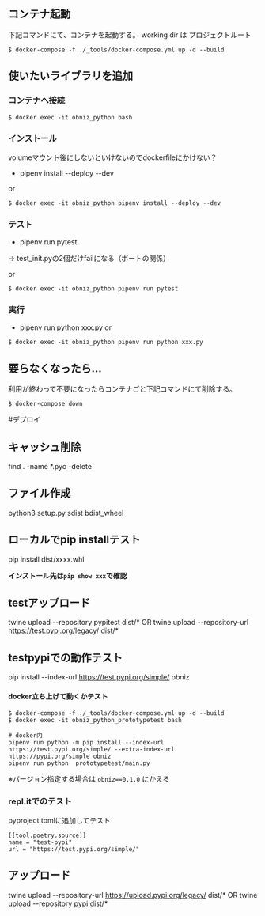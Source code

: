 
## コンテナ起動
下記コマンドにて、コンテナを起動する。
working dir は プロジェクトルート

```:ターミナル
$ docker-compose -f ./_tools/docker-compose.yml up -d --build
```

## 使いたいライブラリを追加

### コンテナへ接続
```:ターミナル
$ docker exec -it obniz_python bash
```

### インストール
volumeマウント後にしないといけないのでdockerfileにかけない？

  - pipenv install --deploy --dev

or 
```:ターミナル
$ docker exec -it obniz_python pipenv install --deploy --dev
```


### テスト
  - pipenv run pytest
  
→ test_init.pyの2個だけfailになる（ポートの関係）

or 
```:ターミナル
$ docker exec -it obniz_python pipenv run pytest
```


### 実行
  - pipenv run python xxx.py
or 
```:ターミナル
$ docker exec -it obniz_python pipenv run python xxx.py
```



## 要らなくなったら...
利用が終わって不要になったらコンテナごと下記コマンドにて削除する。

```:ターミナル
$ docker-compose down
```

#デプロイ

## キャッシュ削除
find . -name \*.pyc -delete

## ファイル作成
python3 setup.py sdist bdist_wheel

## ローカルでpip installテスト
pip install dist/xxxx.whl

**インストール先は`pip show xxx`で確認**

## testアップロード

twine upload --repository pypitest dist/*
OR
twine upload --repository-url https://test.pypi.org/legacy/ dist/*



## testpypiでの動作テスト

pip install --index-url https://test.pypi.org/simple/ obniz

#### docker立ち上げて動くかテスト

```
$ docker-compose -f ./_tools/docker-compose.yml up -d --build
$ docker exec -it obniz_python_prototypetest bash

# docker内
pipenv run python -m pip install --index-url https://test.pypi.org/simple/ --extra-index-url https://pypi.org/simple obniz
pipenv run python  prototypetest/main.py
```

※バージョン指定する場合は `obniz==0.1.0` にかえる

### repl.itでのテスト

pyproject.tomlに追加してテスト
```
[[tool.poetry.source]]
name = "test-pypi"
url = "https://test.pypi.org/simple/"
```

## アップロード
twine upload --repository-url https://upload.pypi.org/legacy/ dist/*
OR
twine upload --repository pypi dist/*
